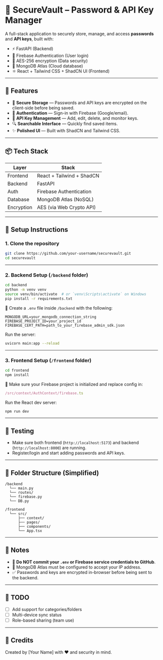 # 🔐 SecureVault – Password & API Key Manager

A full-stack application to securely store, manage, and access **passwords** and **API keys**, built with:

- ⚡️ FastAPI (Backend)
- 🔐 Firebase Authentication (User login)
- 🧠 AES-256 encryption (Data security)
- 🧬 MongoDB Atlas (Cloud database)
- ⚛️ React + Tailwind CSS + ShadCN UI (Frontend)

---

## 🚀 Features

- 🔐 **Secure Storage** — Passwords and API keys are encrypted on the client-side before being saved.
- 🪪 **Authentication** — Sign-in with Firebase (Google/email).
- 🧩 **API Key Management** — Add, edit, delete, and monitor keys.
- 🔍 **Searchable Interface** — Quickly find saved items.
- ✨ **Polished UI** — Built with ShadCN and Tailwind CSS.

---

## 📦 Tech Stack

| Layer       | Stack                     |
|-------------|---------------------------|
| Frontend    | React + Tailwind + ShadCN |
| Backend     | FastAPI                   |
| Auth        | Firebase Authentication   |
| Database    | MongoDB Atlas (NoSQL)     |
| Encryption  | AES (via Web Crypto API)  |

---

## 🔧 Setup Instructions

### 1. Clone the repository

```bash
git clone https://github.com/your-username/securevault.git
cd securevault
```

---

### 2. Backend Setup (`/backend` folder)

```bash
cd backend
python -m venv venv
source venv/bin/activate  # or `venv\Scripts\activate` on Windows
pip install -r requirements.txt
```

📌 Create a `.env` file inside `/backend` with the following:

```env
MONGODB_URL=your_mongodb_connection_string
FIREBASE_PROJECT_ID=your_project_id
FIREBASE_CERT_PATH=path_to_your_firebase_admin_sdk.json
```

Run the server:

```bash
uvicorn main:app --reload
```

---

### 3. Frontend Setup (`/frontend` folder)

```bash
cd frontend
npm install
```

📌 Make sure your Firebase project is initialized and replace config in:

```ts
/src/context/AuthContext/firebase.ts
```

Run the React dev server:

```bash
npm run dev
```

---

## 🧪 Testing

- Make sure both frontend (`http://localhost:5173`) and backend (`http://localhost:8000`) are running.
- Register/login and start adding passwords and API keys.

---

## 📁 Folder Structure (Simplified)

```
/backend
  └── main.py
  └── routes/
  └── firebase.py
  └── DB.py

/frontend
  └── src/
      ├── context/
      ├── pages/
      ├── components/
      └── App.tsx
```

---

## 📝 Notes

- 🔐 **Do NOT commit your `.env` or Firebase service credentials to GitHub**.
- 💾 MongoDB Atlas must be configured to accept your IP address.
- ✅ Passwords and keys are encrypted in-browser before being sent to the backend.

---

## 📌 TODO

- [ ] Add support for categories/folders
- [ ] Multi-device sync status
- [ ] Role-based sharing (team use)

---

## 💙 Credits

Created by [Your Name] with ❤️ and security in mind.